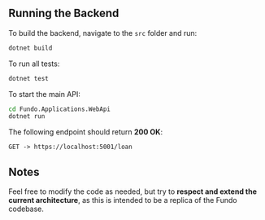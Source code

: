 ## Running the Backend  

To build the backend, navigate to the `src` folder and run:  
```sh
dotnet build
```

To run all tests:  
```sh
dotnet test
```

To start the main API:  
```sh
cd Fundo.Applications.WebApi  
dotnet run
```

The following endpoint should return **200 OK**:  
```http
GET -> https://localhost:5001/loan
```

## Notes  

Feel free to modify the code as needed, but try to **respect and extend the current architecture**, as this is intended to be a replica of the Fundo codebase.
